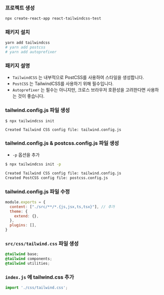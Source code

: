 
### 프로젝트 생성
```bash
npx create-react-app react-tailwindcss-test
```

### 패키지 설치
```bash
yarn add tailwindcss
# yarn add postcss
# yarn add autoprefixer
```

### 패키지 설명
- `TailwindCSS` 는 내부적으로 PostCSS를 사용하여 스타일을 생성합니다.
- `PostCSS` 는 TailwindCSS를 사용하기 위해 필수입니다.
- `Autoprefixer` 는 필수는 아니지만, 크로스 브라우저 호환성을 고려한다면 사용하는 것이 좋습니다.

### tailwind.config.js 파일 생성
```bas성
$ npx tailwindcss init

Created Tailwind CSS config file: tailwind.config.js
```

### tailwind.config.js & postcss.config.js 파일 생성
- `-p` 옵션을 추가
```bash
$ npx tailwindcss init -p

Created Tailwind CSS config file: tailwind.config.js
Created PostCSS config file: postcss.config.js
```

### tailwind.config.js 파일 수정
```javascript
module.exports = {
  content: ["./src/**/*.{js,jsx,ts,tsx}"], // 추가
  theme: {
    extend: {},
  },
  plugins: [],
}
```

### `src/css/tailwind.css` 파일 생성
```css
@tailwind base;
@tailwind components;
@tailwind utilities;
```

### `index.js` 에 tailwind.css 추가
```javascript
import './css/tailwind.css';
```
